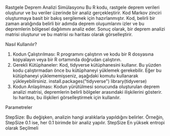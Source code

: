 Rastgele Deprem Analizi Simülasyonu
Bu R kodu, rastgele deprem verileri oluşturur ve bu veriler üzerinde bir analiz gerçekleştirir. Kod Markov zinciri oluşturmaya basit bir bakış sergilemek için hazırlanmıştır. Kod, belirli bir zaman aralığında belirli bir adımda deprem oluşumlarını izler ve bu depremlerin bölgesel dağılımını analiz eder. Sonuç olarak, bir deprem analizi matrisi oluşturur ve bu matrisi ısı haritası olarak görselleştirir.

Nasıl Kullanılır?
1. Kodun Çalıştırılması: R programını çalıştırın ve kodu bir R dosyasına kopyalayın veya bir R ortamında doğrudan çalıştırın.
2. Gerekli Kütüphaneler: Kod, tidyverse kütüphanesini kullanır. Bu yüzden kodu çalıştırmadan önce bu kütüphaneyi yüklemek gerekebilir. Eğer bu kütüphaneyi yüklememişseniz, aşağıdaki komutu kullanarak yükleyebilirsiniz.
install.packages("tidyverse")
library(tidyverse)
3. Kodun Anlaşılması: Kodun yürütülmesi sonucunda oluşturulan deprem analizi matrisi, depremlerin belirli bölgeler arasındaki ilişkilerini gösterir. Isı haritası, bu ilişkileri görselleştirmek için kullanılır.

Parametreler

StepSize: Bu değişken, analizin hangi aralıklarla yapıldığını belirler. Örneğin, StepSize 0.1 ise, her 0.1 birimde bir analiz yapılır. StepSize En yüksek entropi olarak Seçilmeli
